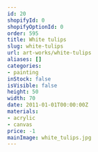 ```yaml
---
id: 20
shopifyId: 0
shopifyOptionId: 0
order: 595
title: White tulips
slug: white-tulips
url: art-works/white-tulips
aliases: []
categories:
- painting
inStock: false
isVisible: false
height: 50
width: 70
date: 2011-01-01T00:00:00Z
materials:
- acrylic
- canvas
price: -1
mainImage: white_tulips.jpg
---
```

